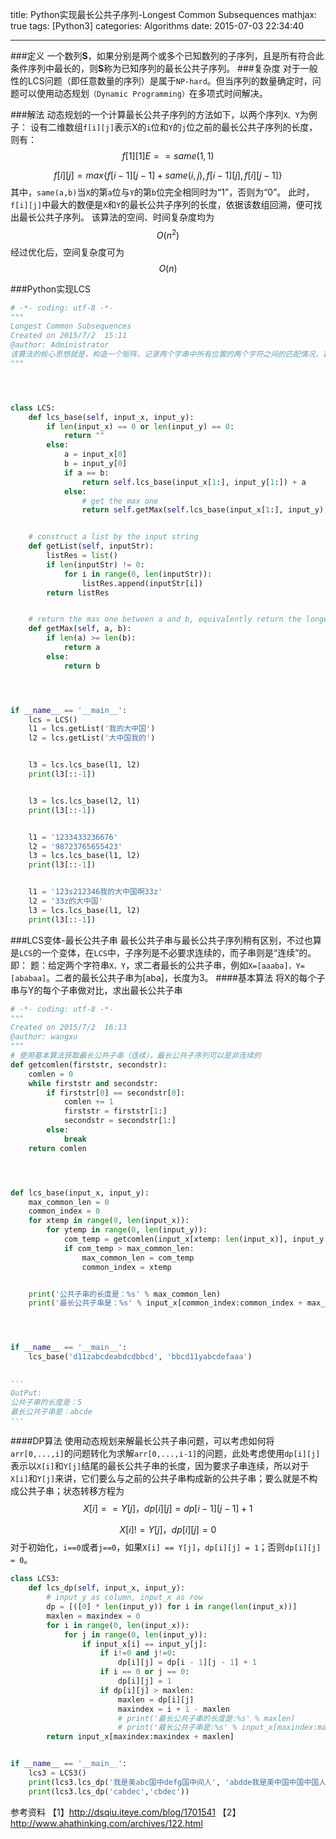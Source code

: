 title: Python实现最长公共子序列-Longest Common Subsequences
mathjax: true
tags: [Python3]
categories: Algorithms
date: 2015-07-03 22:34:40


---


###定义
一个数列**S**，如果分别是两个或多个已知数列的子序列，且是所有符合此条件序列中最长的，则**S**称为已知序列的最长公共子序列。
###复杂度
对于一般性的LCS问题（即任意数量的序列）是属于`NP-hard`。但当序列的数量确定时，问题可以使用动态规划`（Dynamic Programming）`在多项式时间解决。


###解法
动态规划的一个计算最长公共子序列的方法如下，以两个序列`X、Y`为例子：
设有二维数组`f[i][j]`表示X的`i`位和`Y`的`j`位之前的最长公共子序列的长度，则有：
$$f[1][1]E==same(1,1)$$


$$f[i][j] = max\{f[i-1][j-1] + same(i,j), f[i-1][j],f[i][j-1]\}$$
其中，`same(a,b)`当`X`的第`a`位与`Y`的第`b`位完全相同时为“1”，否则为“0”。
此时，`f[i][j]`中最大的数便是`X`和`Y`的最长公共子序列的长度，依据该数组回溯，便可找出最长公共子序列。
该算法的空间、时间复杂度均为$$O(n^{2})$$经过优化后，空间复杂度可为$$O(n)$$


###Python实现LCS
```python
# -*- coding: utf-8 -*-
"""
Longest Common Subsequences
Created on 2015/7/2  15:11
@author: Administrator
该算法的核心思想就是，构造一个矩阵，记录两个字串中所有位置的两个字符之间的匹配情况，若是匹配则为1，否则为0。然后求出该矩阵的对角线全为1的最长序列
"""




class LCS:
    def lcs_base(self, input_x, input_y):
        if len(input_x) == 0 or len(input_y) == 0:
            return ""
        else:
            a = input_x[0]
            b = input_y[0]
            if a == b:
                return self.lcs_base(input_x[1:], input_y[1:]) + a
            else:
                # get the max one
                return self.getMax(self.lcs_base(input_x[1:], input_y), self.lcs_base(input_x, input_y[1:]))


    # construct a list by the input string
    def getList(self, inputStr):
        listRes = list()
        if len(inputStr) != 0:
            for i in range(0, len(inputStr)):
                listRes.append(inputStr[i])
        return listRes


    # return the max one between a and b, equivalently return the longest one
    def getMax(self, a, b):
        if len(a) >= len(b):
            return a
        else:
            return b




if __name__ == '__main__':
    lcs = LCS()
    l1 = lcs.getList('我的大中国')
    l2 = lcs.getList('大中国我的')


    l3 = lcs.lcs_base(l1, l2)
    print(l3[::-1])


    l3 = lcs.lcs_base(l2, l1)
    print(l3[::-1])


    l1 = '1233433236676'
    l2 = '98723765655423'
    l3 = lcs.lcs_base(l1, l2)
    print(l3[::-1])


    l1 = '123s212346我的大中国啊33z'
    l2 = '33z的大中国'
    l3 = lcs.lcs_base(l1, l2)
    print(l3[::-1])
```
###LCS变体-最长公共子串
最长公共子串与最长公共子序列稍有区别，不过也算是`LCS`的一个变体，在`LCS`中，子序列是不必要求连续的，而子串则是“连续”的。即：
题：给定两个字符串`X，Y`，求二者最长的公共子串，例如`X=[aaaba]，Y=[ababaa]`。二者的最长公共子串为[aba]，长度为3。
####基本算法
将X的每个子串与Y的每个子串做对比，求出最长公共子串
```python
# -*- coding: utf-8 -*-
"""
Created on 2015/7/2  16:13
@author: wangxu
"""
# 使用基本算法获取最长公共子串（连续），最长公共子序列可以是非连续的
def getcomlen(firststr, secondstr):
    comlen = 0
    while firststr and secondstr:
        if firststr[0] == secondstr[0]:
            comlen += 1
            firststr = firststr[1:]
            secondstr = secondstr[1:]
        else:
            break
    return comlen




def lcs_base(input_x, input_y):
    max_common_len = 0
    common_index = 0
    for xtemp in range(0, len(input_x)):
        for ytemp in range(0, len(input_y)):
            com_temp = getcomlen(input_x[xtemp: len(input_x)], input_y[ytemp: len(input_y)])
            if com_temp > max_common_len:
                max_common_len = com_temp
                common_index = xtemp


    print('公共子串的长度是：%s' % max_common_len)
    print('最长公共子串是：%s' % input_x[common_index:common_index + max_common_len])




if __name__ == '__main__':
    lcs_base('d11zabcdeabdcdbbcd', 'bbcd11yabcdefaaa')


'''
OutPut:
公共子串的长度是：5
最长公共子串是：abcde
'''
```
####DP算法
使用动态规划来解最长公共子串问题，可以考虑如何将`arr[0,...,i]`的问题转化为求解`arr[0,...,i-1]`的问题，此处考虑使用`dp[i][j]`表示以`X[i]`和`Y[j]`结尾的最长公共子串的长度，因为要求子串连续，所以对于`X[i]`和`Y[j]`来讲，它们要么与之前的公共子串构成新的公共子串；要么就是不构成公共子串；状态转移方程为
$$X[i] == Y[j]，dp[i][j] = dp[i-1][j-1] + 1$$


$$X[i] != Y[j]，dp[i][j] = 0$$
对于初始化，`i==0`或者`j==0`，如果`X[i] == Y[j]`，`dp[i][j] = 1`；否则`dp[i][j] = 0`。


```python
class LCS3:
    def lcs_dp(self, input_x, input_y):
        # input_y as column, input_x as row
        dp = [([0] * len(input_y)) for i in range(len(input_x))]
        maxlen = maxindex = 0
        for i in range(0, len(input_x)):
            for j in range(0, len(input_y)):
                if input_x[i] == input_y[j]:
                    if i!=0 and j!=0:
                        dp[i][j] = dp[i - 1][j - 1] + 1
                    if i == 0 or j == 0:
                        dp[i][j] = 1
                    if dp[i][j] > maxlen:
                        maxlen = dp[i][j]
                        maxindex = i + 1 - maxlen
                        # print('最长公共子串的长度是:%s' % maxlen)
                        # print('最长公共子串是:%s' % input_x[maxindex:maxindex + maxlen])
        return input_x[maxindex:maxindex + maxlen]


if __name__ == '__main__':
    lcs3 = LCS3()
    print(lcs3.lcs_dp('我是美abc国中defg国中间人', 'abdde我是美中国中国中国人'))
    print(lcs3.lcs_dp('cabdec','cbdec'))
```


参考资料
【1】http://dsqiu.iteye.com/blog/1701541
【2】http://www.ahathinking.com/archives/122.html


